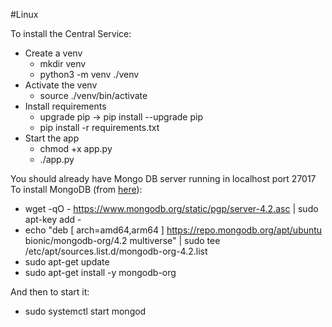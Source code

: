 
#Linux 

To install the Central Service: 

- Create a venv 
  - mkdir venv
  - python3 -m venv ./venv
- Activate the venv 
  - source ./venv/bin/activate
- Install requirements
  - upgrade pip -> pip install --upgrade pip
  - pip install -r requirements.txt
- Start the app
  - chmod +x app.py
  - ./app.py

You should already have Mongo DB server running in localhost port 27017
To install MongoDB (from [here](https://docs.mongodb.com/manual/tutorial/install-mongodb-on-ubuntu/#run-mongodb-community-edition)): 
- wget -qO - https://www.mongodb.org/static/pgp/server-4.2.asc | sudo apt-key add -
- echo "deb [ arch=amd64,arm64 ] https://repo.mongodb.org/apt/ubuntu bionic/mongodb-org/4.2 multiverse" | sudo tee /etc/apt/sources.list.d/mongodb-org-4.2.list
- sudo apt-get update
- sudo apt-get install -y mongodb-org

And then to start it: 
- sudo systemctl start mongod
